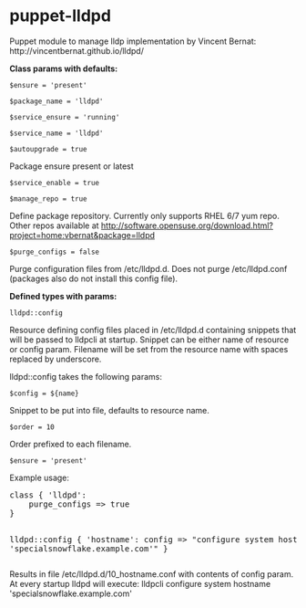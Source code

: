 <h1> puppet-lldpd</h1>

<p>
	Puppet module to manage lldp implementation by Vincent Bernat:  http://vincentbernat.github.io/lldpd/
</p>

<b>Class params with defaults:</b>

`$ensure = 'present'`
  
`$package_name = 'lldpd'`

`$service_ensure = 'running'`
 
`$service_name = 'lldpd'`
  
`$autoupgrade = true`

Package ensure present or latest
  
`$service_enable = true`

`$manage_repo = true`   
  
Define package repository.  Currently only supports RHEL 6/7 yum repo.  Other repos available at http://software.opensuse.org/download.html?project=home:vbernat&package=lldpd

`$purge_configs = false`
  
Purge configuration files from /etc/lldpd.d.  Does not purge /etc/lldpd.conf (packages also do not install this config file).

<b>Defined types with params:</b>

`lldpd::config`   
	
Resource defining config files placed in /etc/lldpd.d containing snippets that will be passed to lldpcli at startup.  Snippet can be either name of resource or config param.  Filename will be set from the resource name with spaces replaced by underscore.  

lldpd::config takes the following params:

`$config = ${name}` 

Snippet to be put into file, defaults to resource name.

`$order = 10`

Order prefixed to each filename.

`$ensure = 'present'`

<p>Example usage:</p>
<pre>
class { 'lldpd':
	purge_configs => true
}

lldpd::config { 'hostname': 
	config => "configure system hostname 'specialsnowflake.example.com'"
}
</pre>
Results in file /etc/lldpd.d/10_hostname.conf with contents of config param.  At every startup lldpd will execute: lldpcli configure system hostname 'specialsnowflake.example.com'</pre> 
